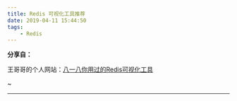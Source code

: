 ```yaml
---
title: Redis 可视化工具推荐
date: 2019-04-11 15:44:50
tags:
    - Redis
---
```


**分享自：**

王哥哥的个人网站：[八一八你用过的Redis可视化工具](https://www.azurew.com/9245.html)

~

***